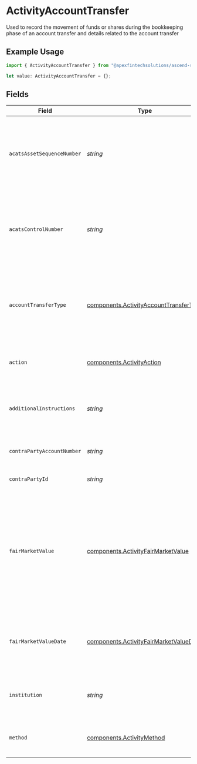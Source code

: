 # ActivityAccountTransfer

Used to record the movement of funds or shares during the bookkeeping phase of an account transfer and details related to the account transfer

## Example Usage

```typescript
import { ActivityAccountTransfer } from "@apexfintechsolutions/ascend-sdk/models/components";

let value: ActivityAccountTransfer = {};
```

## Fields

| Field                                                                                                                                                              | Type                                                                                                                                                               | Required                                                                                                                                                           | Description                                                                                                                                                        | Example                                                                                                                                                            |
| ------------------------------------------------------------------------------------------------------------------------------------------------------------------ | ------------------------------------------------------------------------------------------------------------------------------------------------------------------ | ------------------------------------------------------------------------------------------------------------------------------------------------------------------ | ------------------------------------------------------------------------------------------------------------------------------------------------------------------ | ------------------------------------------------------------------------------------------------------------------------------------------------------------------ |
| `acatsAssetSequenceNumber`                                                                                                                                         | *string*                                                                                                                                                           | :heavy_minus_sign:                                                                                                                                                 | Sequence number assigned by the DTCC ACATS transfer system for each asset transferred                                                                              | 20240424178509                                                                                                                                                     |
| `acatsControlNumber`                                                                                                                                               | *string*                                                                                                                                                           | :heavy_minus_sign:                                                                                                                                                 | Unique Identifier generated by the NSCC ACATS when a transfer is initiated or submitted                                                                            | 20240360002172                                                                                                                                                     |
| `accountTransferType`                                                                                                                                              | [components.ActivityAccountTransferType](../../models/components/activityaccounttransfertype.md)                                                                   | :heavy_minus_sign:                                                                                                                                                 | The type of asset movement being performed within the lifecycle of an account transfer process                                                                     | FULL_ACCOUNT_TRANSFER                                                                                                                                              |
| `action`                                                                                                                                                           | [components.ActivityAction](../../models/components/activityaction.md)                                                                                             | :heavy_minus_sign:                                                                                                                                                 | Denotes whether the shares are incoming or outgoing                                                                                                                | INCOMING                                                                                                                                                           |
| `additionalInstructions`                                                                                                                                           | *string*                                                                                                                                                           | :heavy_minus_sign:                                                                                                                                                 | Free form text field containing additional information about a transaction                                                                                         | Account Transfer instruction                                                                                                                                       |
| `contraPartyAccountNumber`                                                                                                                                         | *string*                                                                                                                                                           | :heavy_minus_sign:                                                                                                                                                 | Account number at the contra firm                                                                                                                                  | DBtvTOGIqBu5Pmz9Y14laM6G5jWTACMvwCV22nLYteo                                                                                                                        |
| `contraPartyId`                                                                                                                                                    | *string*                                                                                                                                                           | :heavy_minus_sign:                                                                                                                                                 | Contra party identifier                                                                                                                                            | 9999                                                                                                                                                               |
| `fairMarketValue`                                                                                                                                                  | [components.ActivityFairMarketValue](../../models/components/activityfairmarketvalue.md)                                                                           | :heavy_minus_sign:                                                                                                                                                 | Total value of the securities being transferred. Used for sponsored transfers activity to ensure cost basis is accurately moved with the assets to the new account | {<br/>"value": "0.25"<br/>}                                                                                                                                        |
| `fairMarketValueDate`                                                                                                                                              | [components.ActivityFairMarketValueDate](../../models/components/activityfairmarketvaluedate.md)                                                                   | :heavy_minus_sign:                                                                                                                                                 | Date from which the asset was valued and used in the fair market value calculation                                                                                 | {<br/>"day": 28,<br/>"month": 7,<br/>"year": 2025<br/>}                                                                                                            |
| `institution`                                                                                                                                                      | *string*                                                                                                                                                           | :heavy_minus_sign:                                                                                                                                                 | Contra party institution for the account transfer                                                                                                                  | Schwab                                                                                                                                                             |
| `method`                                                                                                                                                           | [components.ActivityMethod](../../models/components/activitymethod.md)                                                                                             | :heavy_minus_sign:                                                                                                                                                 | The method used for the account transfer                                                                                                                           | ACATS                                                                                                                                                              |